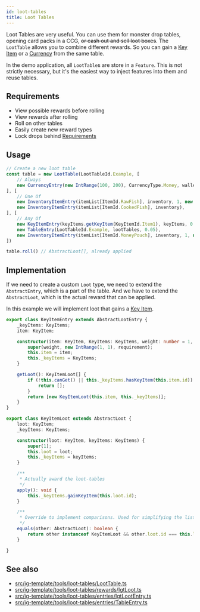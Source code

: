 ```yaml
---
id: loot-tables
title: Loot Tables
---
```


Loot Tables are very useful. You can use them for monster drop tables, opening card packs in a CCG,
~~or cash out and sell loot boxes~~. The `LootTable` allows you to combine different rewards.
So you can gain a [Key Item](../features/key-items.md) or a [Currency](../features/wallet.md) from the same table.

In the demo application, all `LootTable`s are store in a `Feature`.
This is not strictly necessary, but it's the easiest way to inject features into them and reuse tables.

## Requirements
- View possible rewards before rolling
- View rewards after rolling
- Roll on other tables
- Easily create new reward types
- Lock drops behind [Requirements](./requirements.md)

## Usage
```ts
// Create a new loot table
const table = new LootTable(LootTableId.Example, [
    // Always
    new CurrencyEntry(new IntRange(100, 200), CurrencyType.Money, wallet)
], [
    // One Of
    new InventoryItemEntry(itemList[ItemId.RawFish], inventory, 1, new IntRange(2, 3)),
    new InventoryItemEntry(itemList[ItemId.CookedFish], inventory),
], [
    // Any Of
    new KeyItemEntry(keyItems.getKeyItem(KeyItemId.Item1), keyItems, 0.5),
    new TableEntry(LootTableId.Example, lootTables, 0.05),
    new InventoryItemEntry(itemList[ItemId.MoneyPouch], inventory, 1, new IntRange(3, 5)),
])

table.roll() // AbstractLoot[], already applied
```
## Implementation
If we need to create a custom `Loot` type, we need to extend the `AbstractEntry`, which is a part of the table.
And we have to extend the `AbstractLoot`, which is the actual reward that can be applied.

In this example we will implement loot that gains a [Key Item](../features/key-items.md).
```ts
export class KeyItemEntry extends AbstractLootEntry {
    _keyItems: KeyItems;
    item: KeyItem;

    constructor(item: KeyItem, KeyItems: KeyItems, weight: number = 1, requirement: Requirement = new NoRequirement()) {
        super(weight, new IntRange(1, 1), requirement);
        this.item = item;
        this._keyItems = KeyItems;
    }

    getLoot(): KeyItemLoot[] {
        if (!this.canGet() || this._keyItems.hasKeyItem(this.item.id)) {
            return [];
        }
        return [new KeyItemLoot(this.item, this._keyItems)];
    }
}
```

```ts
export class KeyItemLoot extends AbstractLoot {
    loot: KeyItem;
    _keyItems: KeyItems;

    constructor(loot: KeyItem, keyItems: KeyItems) {
        super(1);
        this.loot = loot;
        this._keyItems = keyItems;
    }

    /**
     * Actually award the loot-tables
     */
    apply(): void {
        this._keyItems.gainKeyItem(this.loot.id);
    }

    /**
     * Override to implement comparisons. Used for simplifying the list of loot
     */
    equals(other: AbstractLoot): boolean {
        return other instanceof KeyItemLoot && other.loot.id === this.loot.id;
    }

}
```

## See also
- [src/ig-template/tools/loot-tables/LootTable.ts](https://github.com/123ishaTest/igt-library/blob/master/src/ig-template/tools/loot-tables/LootTable.ts)
- [src/ig-template/tools/loot-tables/rewards/IgtLoot.ts](https://github.com/123ishaTest/igt-library/blob/master/src/ig-template/tools/loot-tables/rewards/IgtLoot.ts)
- [src/ig-template/tools/loot-tables/entries/IgtLootEntry.ts](https://github.com/123ishaTest/igt-library/blob/master/src/ig-template/tools/loot-tables/entries/IgtLootEntry.ts)
- [src/ig-template/tools/loot-tables/entries/TableEntry.ts](https://github.com/123ishaTest/igt-library/blob/master/src/ig-template/tools/loot-tables/entries/TableEntry.ts)
